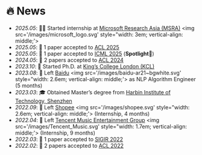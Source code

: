 # 🔥 News

- *2025.05*: 🧑‍💻 Started internship at [Microsoft Research Asia (MSRA)](https://www.microsoft.com/en-us/research/lab/microsoft-research-asia/) <img src='/images/microsoft_logo.svg' style="width: 3em; vertical-align: middle;'>  
- *2025.05*: 🎉 1 paper accepted to [ACL 2025](https://2025.aclweb.org/index.html)  
- *2025.05*: 🎉 1 paper accepted to [ICML 2025](https://icml.cc/Conferences/2025) (**Spotlight**🌟)  
- *2024.05*: 🎉 2 papers accepted to [ACL 2024](https://2024.aclweb.org/index.html)  
- *2023.10*: 🚀 Started Ph.D. at [King’s College London (KCL)](https://www.kcl.ac.uk/)  
- *2023.08*: 👋 Left [Baidu](https://usa.baidu.com/) <img src='/images/baidu-ar21~bgwhite.svg' style="width: 2.6em; vertical-align: middle;'> as NLP Algorithm Engineer (5 months)  
- *2023.03*: 🎓 Obtained Master’s degree from [Harbin Institute of Technology, Shenzhen](https://global.hitsz.edu.cn/About_HITSZ.htm)  
- *2022.09*: 👋 Left [Shopee](https://www.sea.com/products/shopee) <img src='/images/shopee.svg' style="width: 2.6em; vertical-align: middle;'> (Internship, 4 months)  
- *2022.04*: 👋 Left [Tencent Music Entertainment Group](https://www.tencentmusic.com/en-us/) <img src='/images/Tencent_Music.svg' style="width: 1.7em; vertical-align: middle;'> (Internship, 9 months)  
- *2022.03*: 🎉 1 paper accepted to [SIGIR 2022](https://sigir.org/sigir2022/)  
- *2022.02*: 🎉 2 papers accepted to [ACL 2022](https://2022.aclweb.org/index.html)  


[//]: # ()
[//]: # ()
[//]: # (- *2023.05*: 🎉 Five papers are accepted by ACL 2023)

[//]: # ()
[//]: # (- *2023.04*: 🔥 We release [AudioGPT]&#40;https://github.com/AIGC-Audio/AudioGPT&#41; &#40;⭐️6k+&#41;)

[//]: # ()
[//]: # (- *2023.04*: 🎉 One paper &#40;[Make-an-Audio]&#40;https://text-to-audio.github.io/&#41;&#41; is accepted by ICML 2023)

[//]: # ()
[//]: # (- *2023.01*: DiffSinger was introduced in [a very popular video]&#40;https://www.bilibili.com/video/BV1uM411t7ZJ&#41; &#40;2000k+ views&#41; in Bilibili!)

[//]: # ()
[//]: # (- *2023.01*: Three papers are accepted by ICLR 2023!)

[//]: # ()
[//]: # (- *2023.01*: I join [Bytedance AI Lab, Speech & Audio Team]&#40;https://ailab.bytedance.com/&#41; <img src='./images/tiktok.png' style='width: 6em;'> as a research scientist in Singapore!)

[//]: # ()
[//]: # (- *2022.12*: 🎉 My [google scholar]&#40;https://scholar.google.com/citations?user=4FA6C0AAAAAJ&#41; citations have exceeded 2000!)

[//]: # ()
[//]: # (- *2022.02*: I release a modern and responsive academic personal [homepage template]&#40;https://github.com/RayeRen/acad-homepage.github.io&#41;. Welcome to STAR and FORK!)